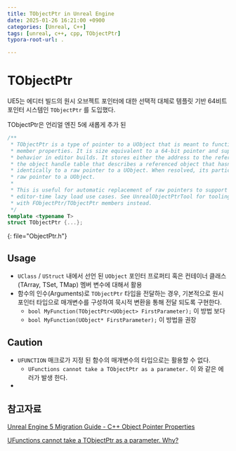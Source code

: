 ```yaml
---
title: TObjectPtr in Unreal Engine
date: 2025-01-26 16:21:00 +0900
categories: [Unreal, C++]
tags: [unreal, c++, cpp, TObjectPtr]
typora-root-url: .

---
```


# TObjectPtr

UE5는 에디터 빌드의 원시 오브젝트 포인터에 대한 선택적 대체로 템플릿 기반 64비트 포인터 시스템인 `TObjectPtr` 를 도입했다.



TObjectPtr은 언리얼 엔진 5에 새롭게 추가 된



```cpp
/**
 * TObjectPtr is a type of pointer to a UObject that is meant to function as a drop-in replacement for raw pointer
 * member properties. It is size equivalent to a 64-bit pointer and supports access tracking and optional lazy load
 * behavior in editor builds. It stores either the address to the referenced object or (in editor builds) an index in
 * the object handle table that describes a referenced object that hasn't been loaded yet. It is serialized
 * identically to a raw pointer to a UObject. When resolved, its participation in garbage collection is identical to a
 * raw pointer to a UObject.
 *
 * This is useful for automatic replacement of raw pointers to support advanced cook-time dependency tracking and
 * editor-time lazy load use cases. See UnrealObjectPtrTool for tooling to automatically replace raw pointer members
 * with FObjectPtr/TObjectPtr members instead.
 */
template <typename T>
struct TObjectPtr {...};
```

{: file="ObjectPtr.h"}



## Usage

- `UClass` / `UStruct` 내에서 선언 된 `UObject` 포인터 프로퍼티 혹은 컨테이너 클래스(TArray, TSet, TMap) 멤버 변수에 대해서 활용
- 함수의 인수(Arguments)로 `TObjectPtr` 타입을 전달하는 경우, 기본적으로 원시 포인터 타입으로 매개변수를 구성하여 묵시적 변환을 통해 전달 되도록 구현한다.
  -  `bool MyFunction(TObjectPtr<UObject> FirstParameter);` 이 방법 보다
  - `bool MyFunction(UObject* FirstParameter);` 이 방법을 권장



## Caution

- `UFUNCTION` 매크로가 지정 된 함수의 매개변수의 타입으로는 활용할 수 없다.
  - `UFunctions cannot take a TObjectPtr as a parameter.` 이 와 같은 에러가 발생 한다.
- 



## 참고자료

[Unreal Engine 5 Migration Guide - C++ Object Pointer Properties](https://dev.epicgames.com/documentation/en-us/unreal-engine/unreal-engine-5-migration-guide#c++objectpointerproperties)

[UFunctions cannot take a TObjectPtr as a parameter. Why?](https://forums.unrealengine.com/t/ufunctions-cannot-take-a-tobjectptr-as-a-parameter-why/241174)

